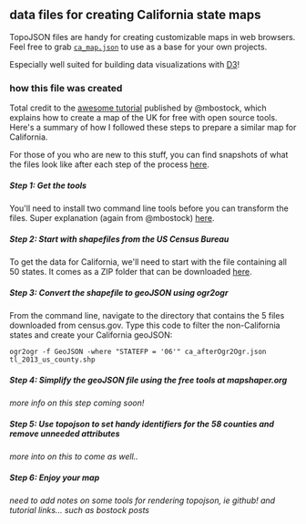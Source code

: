 ## data files for creating California state maps

TopoJSON files are handy for creating customizable maps in web browsers. Feel free to grab [`ca_map.json`](https://github.com/haileypate/california_topojson/blob/master/ca_map.json) to use as a base for your own projects. 

Especially well suited for building data visualizations with [D3](http://d3js.org)!

### how this file was created

Total credit to the [awesome tutorial](http://bost.ocks.org/mike/map/) published by @mbostock, which explains how to create a map of the UK for free with open source tools. Here's a summary of how I followed these steps to prepare a similar map for California. 

For those of you who are new to this stuff, you can find snapshots of what the files look like after each step of the process [here](https://github.com/haileypate/california_topojson/tree/master/precursor_files).

##### Step 1: Get the tools

You'll need to install two command line tools before you can transform the files. Super explanation (again from @mbostock) [here](http://bost.ocks.org/mike/map/#installing-tools).

##### Step 2: Start with shapefiles from the US Census Bureau

To get the data for California, we'll need to start with the file containing all 50 states. It comes as a ZIP folder that can be downloaded [here](ftp://ftp2.census.gov/geo/tiger/TIGER2013/COUNTY/).

##### Step 3: Convert the shapefile to geoJSON using ogr2ogr

From the command line, navigate to the directory that contains the 5 files downloaded from census.gov. Type this code to filter the non-California states and create your California geoJSON:

```
ogr2ogr -f GeoJSON -where "STATEFP = '06'" ca_afterOgr2Ogr.json tl_2013_us_county.shp
```

##### Step 4: Simplify the geoJSON file using the free tools at mapshaper.org

*more info on this step coming soon!*

##### Step 5: Use topojson to set handy identifiers for the 58 counties and remove unneeded attributes

*more into on this to come as well..*

##### Step 6: Enjoy your map

*need to add notes on some tools for rendering topojson, ie github! and tutorial links... such as bostock posts*






